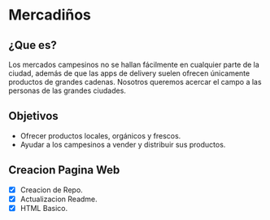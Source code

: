 # Mercadiños

## ¿Que es?
Los mercados campesinos no se hallan fácilmente en cualquier parte de la ciudad, además de que las apps de delivery suelen ofrecen únicamente productos de grandes cadenas. Nosotros queremos acercar el campo a las personas de las grandes ciudades. 

## Objetivos
- Ofrecer productos locales, orgánicos y frescos.
- Ayudar a los campesinos a vender y distribuir sus productos.

## Creacion Pagina Web
- [x] Creacion de Repo.
- [x] Actualizacion Readme.
- [x] HTML Basico.

